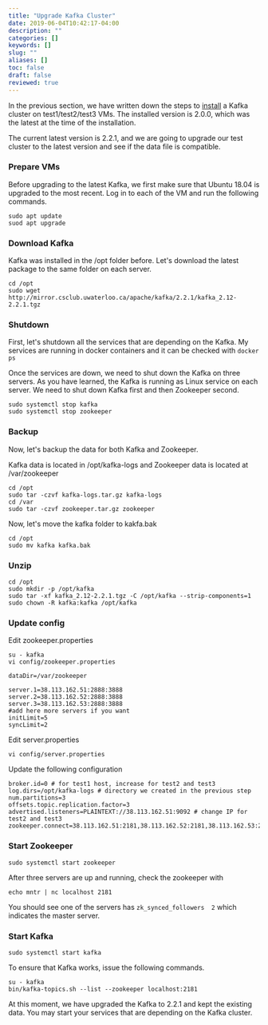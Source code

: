 ```yaml
---
title: "Upgrade Kafka Cluster"
date: 2019-06-04T10:42:17-04:00
description: ""
categories: []
keywords: []
slug: ""
aliases: []
toc: false
draft: false
reviewed: true
---
```


In the previous section, we have written down the steps to [install][] a Kafka cluster on test1/test2/test3 VMs. The installed version is 2.0.0, which was the latest at the time of the installation. 

The current latest version is 2.2.1, and we are going to upgrade our test cluster to the latest version and see if the data file is compatible. 


### Prepare VMs

Before upgrading to the latest Kafka, we first make sure that Ubuntu 18.04 is upgraded to the most recent. Log in to each of the VM and run the following commands. 

```
sudo apt update
suod apt upgrade
```

### Download Kafka

Kafka was installed in the /opt folder before. Let's download the latest package to the same folder on each server.

```
cd /opt
sudo wget http://mirror.csclub.uwaterloo.ca/apache/kafka/2.2.1/kafka_2.12-2.2.1.tgz
```

### Shutdown

First, let's shutdown all the services that are depending on the Kafka. My services are running in docker containers and it can be checked with `docker ps`

Once the services are down, we need to shut down the Kafka on three servers. As you have learned, the Kafka is running as Linux service on each server. We need to shut down Kafka first and then Zookeeper second. 


```
sudo systemctl stop kafka
sudo systemctl stop zookeeper
```


### Backup

Now, let's backup the data for both Kafka and Zookeeper. 

Kafka data is located in /opt/kafka-logs and Zookeeper data is located at /var/zookeeper

```
cd /opt
sudo tar -czvf kafka-logs.tar.gz kafka-logs
cd /var
sudo tar -czvf zookeeper.tar.gz zookeeper
```

Now, let's move the kafka folder to kakfa.bak

```
cd /opt
sudo mv kafka kafka.bak
```

### Unzip

```
cd /opt
sudo mkdir -p /opt/kafka
sudo tar -xf kafka_2.12-2.2.1.tgz -C /opt/kafka --strip-components=1
sudo chown -R kafka:kafka /opt/kafka
```

### Update config

Edit zookeeper.properties

```
su - kafka
vi config/zookeeper.properties
```

```
dataDir=/var/zookeeper
 
server.1=38.113.162.51:2888:3888
server.2=38.113.162.52:2888:3888
server.3=38.113.162.53:2888:3888
#add here more servers if you want
initLimit=5
syncLimit=2
```

Edit server.properties

```
vi config/server.properties
```

Update the following configuration

```
broker.id=0 # for test1 host, increase for test2 and test3
log.dirs=/opt/kafka-logs # directory we created in the previous step
num.partitions=3
offsets.topic.replication.factor=3
advertised.listeners=PLAINTEXT://38.113.162.51:9092 # change IP for test2 and test3
zookeeper.connect=38.113.162.51:2181,38.113.162.52:2181,38.113.162.53:2181
```

### Start Zookeeper

```
sudo systemctl start zookeeper
```

After three servers are up and running, check the zookeeper with

```
echo mntr | nc localhost 2181
```

You should see one of the servers has `zk_synced_followers	2` which indicates the master server.


### Start Kafka

```
sudo systemctl start kafka
```

To ensure that Kafka works, issue the following commands.

```
su - kafka
bin/kafka-topics.sh --list --zookeeper localhost:2181
```


At this moment, we have upgraded the Kafka to 2.2.1 and kept the existing data. You may start your services that are depending on the Kafka cluster.


[install]: /service/messaging/kafka/installation/

